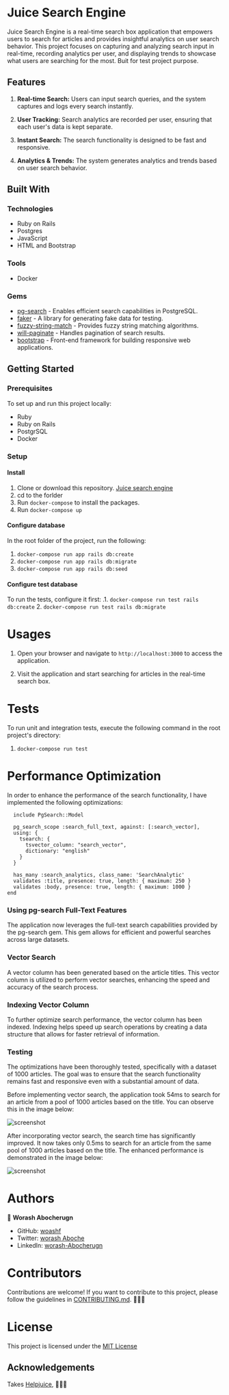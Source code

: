 # Juice Search Engine

Juice Search Engine is a real-time search box application that empowers users to search for articles and provides insightful analytics on user search behavior. This project focuses on capturing and analyzing search input in real-time, recording analytics per user, and displaying trends to showcase what users are searching for the most. Buit for test project purpose.

## Features

1. **Real-time Search:** Users can input search queries, and the system captures and logs every search instantly.

2. **User Tracking:** Search analytics are recorded per user, ensuring that each user's data is kept separate.

3. **Instant Search:** The search functionality is designed to be fast and responsive.

4. **Analytics & Trends:** The system generates analytics and trends based on user search behavior.

## Built With

### Technologies

- Ruby on Rails
- Postgres
- JavaScript
- HTML and Bootstrap

### Tools

- Docker

### Gems

- [pg-search](https://github.com/Casecommons/pg_search) - Enables efficient search capabilities in PostgreSQL.
- [faker](https://github.com/faker-ruby/faker) - A library for generating fake data for testing.
- [fuzzy-string-match](https://github.com/seamusabshere/fuzzy-string-match) - Provides fuzzy string matching algorithms.
- [will-paginate](https://github.com/mislav/will_paginate) - Handles pagination of search results.
- [bootstrap](https://getbootstrap.com/) - Front-end framework for building responsive web applications.

## Getting Started
### Prerequisites
To set up and run this project locally:
- Ruby
- Ruby on Rails
- PostgrSQL
- Docker
### Setup
#### Install

1. Clone or download this repository. [Juice search engine](https://github.com/worashf/juice_search_engine)
2. cd to the forlder
3. Run `docker-compose` to install the packages.
4. Run `docker-compose up`


#### Configure database
In the root folder of the project, run the following:
 1. `docker-compose run app rails db:create`
 2. `docker-compose run app rails db:migrate`
 3. `docker-compose run app rails db:seed`

 #### Configure test database
To run the tests, configure it first:
.1. `docker-compose run test rails db:create`
 2. `docker-compose run test rails db:migrate`


# Usages

1. Open your browser and navigate to `http://localhost:3000` to access the application.

2. Visit the application and start searching for articles in the real-time search box.

# Tests

To run unit and integration tests, execute the following command in the root project's directory:

1. `docker-compose run test`


# Performance Optimization
In order to enhance the performance of the search functionality, I have implemented the following optimizations:
```class Article < ApplicationRecord
  include PgSearch::Model

  pg_search_scope :search_full_text, against: [:search_vector],
  using: {
    tsearch: {
      tsvector_column: "search_vector",
      dictionary: "english"
    }
  }

  has_many :search_analytics, class_name: 'SearchAnalytic'
  validates :title, presence: true, length: { maximum: 250 }
  validates :body, presence: true, length: { maximum: 1000 }
end
```


### Using pg-search Full-Text Features
The application now leverages the full-text search capabilities provided by the pg-search gem. This gem allows for efficient and powerful searches across large datasets.

### Vector Search
A vector column has been generated based on the article titles. This vector column is utilized to perform vector searches, enhancing the speed and accuracy of the search process.

### Indexing Vector Column
To further optimize search performance, the vector column has been indexed. Indexing helps speed up search operations by creating a data structure that allows for faster retrieval of information.

### Testing
The optimizations have been thoroughly tested, specifically with a dataset of 1000 articles. The goal was to ensure that the search functionality remains fast and responsive even with a substantial amount of data.

Before implementing vector search, the application took 54ms to search for an article from a pool of 1000 articles based on the title. You can observe this in the image below:

![screenshot](without-vector-search.png)

After incorporating vector search, the search time has significantly improved. It now takes only 0.5ms to search for an article from the same pool of 1000 articles based on the title. The enhanced performance is demonstrated in the image below:

![screenshot](withvector.png)


# Authors

👤 **Worash Abocherugn**

- GitHub: [woashf](https://github.com/worashf)
- Twitter: [worash Aboche](https://twitter.com/WorashAboche)
- LinkedIn: [worash-Abocherugn](https://www.linkedin.com/in/worash-abocherugn/)


# Contributors

Contributions are welcome! If you want to contribute to this project, please follow the guidelines in [CONTRIBUTING.md](CONTRIBUTING.md). 🙏🙏🙏

# License

This project is licensed under the [MIT License](LICENSE)


## Acknowledgements

Takes [Helpjuice](https://helpjuice.com/), 🙏🙏🙏







